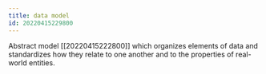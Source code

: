 ```yaml
---
title: data model
id: 20220415229800
---
```


Abstract model [[20220415222800]] which organizes elements of data and standardizes how they relate to one another and to the properties of real-world entities.

